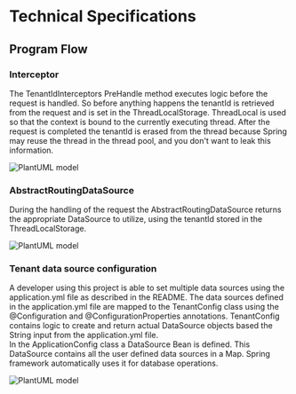 # Technical Specifications
## Program Flow
### Interceptor
The TenantIdInterceptors PreHandle method executes logic before the request is handled. 
So before anything happens the tenantId is retrieved from the request and is set in the ThreadLocalStorage.
ThreadLocal is used so that the context is bound to the currently executing thread.
After the request is completed the tenantId is erased from the thread because Spring may reuse the thread in the thread pool,
and you don't want to leak this information.

![PlantUML model](http://www.plantuml.com/plantuml/png/7Oun3eCm34LtJW470E-Tc3ls1Y5OO3Mn8-TR5RSlxVIszzxQaHnHop3XvCeZx1ecqLnYv_0oda3h3o9Fd-KGdB55Py-cOCMIhT8pYYHz1UStzUQYnxoPOVwRsUSQ1GBMfFcYcaHfjzpfRf8es3Ctc2_jDx6oxZU_)

### AbstractRoutingDataSource
During the handling of the request the AbstractRoutingDataSource returns the appropriate DataSource to utilize, using the tenantId stored in the ThreadLocalStorage.

![PlantUML model](http://www.plantuml.com/plantuml/png/7OunReL034JxVmeu0BXFHP4g9Jc1CHQiiciZxrWHjm_vrLJptbiwE92jlaQSsdI0tw-ncDJSDQCE9t3r3wBWt_aeE7FBhY5kKCCitkWhQs5RK-M7-XN5Zcbpn_GcQqmjAmhKsEIcniLeT-dqE8ctZc31weddzydWRyyGdQ__f4LjV_OF)

### Tenant data source configuration
A developer using this project is able to set multiple data sources using the application.yml file as described in the README.
The data sources defined in the application.yml file are mapped to the TenantConfig class using the @Configuration and @ConfigurationProperties annotations.
TenantConfig contains logic to create and return actual DataSource objects based the String input from the application.yml file.
<br>
In the ApplicationConfig class a DataSource Bean is defined. This DataSource contains all the user defined data sources in a Map.
Spring framework automatically uses it for database operations.

![PlantUML model](http://www.plantuml.com/plantuml/png/7Sqn3eCm38NXdLF00S1x9wHk7Nk345omcjZ8ULR5xOkOdlGDxvyRaYDgwGRiNBc7dTqWcaki75xw7JZQWyZJRze4UopHsBCfM35bg_IA8adVmVbBxN3HRLpCCDxFx6ED0W5hqdnIJQAqMcvqDUbMF4q_iat79TtCkbxx1m00)